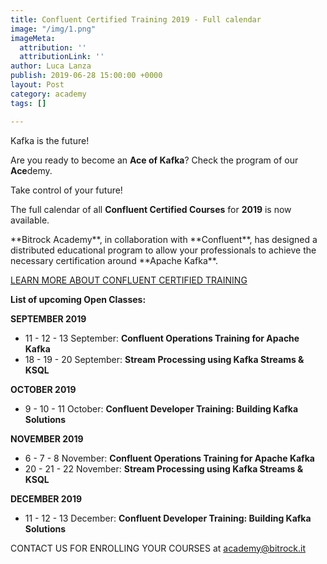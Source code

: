 ```yaml
---
title: Confluent Certified Training 2019 - Full calendar
image: "/img/1.png"
imageMeta:
  attribution: ''
  attributionLink: ''
author: Luca Lanza
publish: 2019-06-28 15:00:00 +0000
layout: Post
category: academy
tags: []

---
```

Kafka is the future!

Are you ready to become an **Ace of Kafka**? Check the program of our  **Ace**demy.

Take control of your future!

The full calendar of all **Confluent Certified Courses** for **2019** is now available.

<!-- more -->**Bitrock Academy**, in collaboration with **Confluent**, has designed a distributed educational program to allow your professionals to achieve the necessary certification around **Apache Kafka**.

[LEARN MORE ABOUT CONFLUENT CERTIFIED TRAINING](https://www.confluent.io/training/)

**List of upcoming Open Classes:**

**SEPTEMBER 2019**

* 11 - 12 - 13 September: **Confluent Operations Training for Apache Kafka**
* 18 - 19 - 20 September: **Stream Processing using Kafka Streams & KSQL**

**OCTOBER 2019**

* 9 - 10 - 11 October: **Confluent Developer Training: Building Kafka Solutions**

**NOVEMBER 2019**

* 6 - 7 - 8 November: **Confluent Operations Training for Apache Kafka**
* 20 - 21 - 22 November: **Stream Processing using Kafka Streams & KSQL**

**DECEMBER 2019**

* 11 - 12 - 13 December: **Confluent Developer Training: Building Kafka Solutions**

CONTACT US FOR ENROLLING YOUR COURSES at academy@bitrock.it